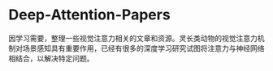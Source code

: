 #  Deep-Attention-Papers

因学习需要，整理一些视觉注意力相关的文章和资源。灵长类动物的视觉注意力机制对场景感知具有重要作用，已经有很多的深度学习研究试图将注意力与神经网络相结合，以解决特定问题。
